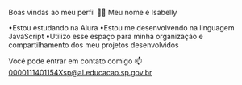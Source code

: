 Boas vindas ao meu perfil 💙💙
Meu nome é Isabelly

•Estou estudando na Alura
•Estou me desenvolvendo na linguagem JavaScript
•Utilizo esse espaço para minha organização e compartilhamento dos meu projetos desenvolvidos

Você pode entrar em contato comigo 📫
0000111401154Xsp@al.educacao.sp.gov.br

